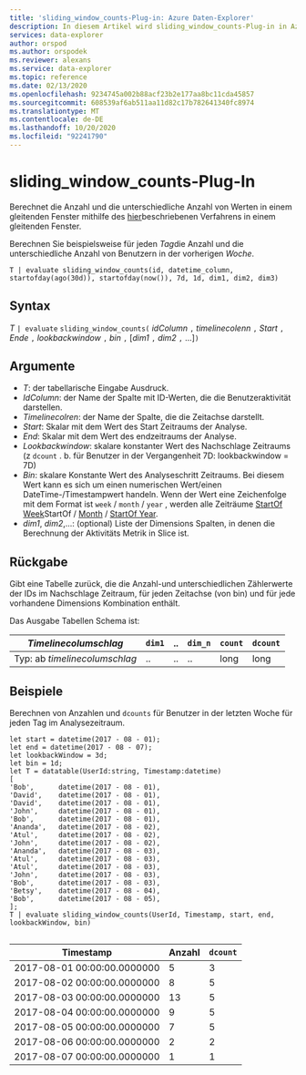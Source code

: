 ```yaml
---
title: 'sliding_window_counts-Plug-in: Azure Daten-Explorer'
description: In diesem Artikel wird sliding_window_counts-Plug-in in Azure Daten-Explorer beschrieben.
services: data-explorer
author: orspod
ms.author: orspodek
ms.reviewer: alexans
ms.service: data-explorer
ms.topic: reference
ms.date: 02/13/2020
ms.openlocfilehash: 9234745a002b88acf23b2e177aa8bc11cda45857
ms.sourcegitcommit: 608539af6ab511aa11d82c17b782641340fc8974
ms.translationtype: MT
ms.contentlocale: de-DE
ms.lasthandoff: 10/20/2020
ms.locfileid: "92241790"
---
```

# <a name="sliding_window_counts-plugin"></a>sliding_window_counts-Plug-In

Berechnet die Anzahl und die unterschiedliche Anzahl von Werten in einem gleitenden Fenster mithilfe des [hier](samples.md#perform-aggregations-over-a-sliding-window)beschriebenen Verfahrens in einem gleitenden Fenster.

Berechnen Sie beispielsweise für jeden *Tag*die Anzahl und die unterschiedliche Anzahl von Benutzern in der vorherigen *Woche*. 

```kusto
T | evaluate sliding_window_counts(id, datetime_column, startofday(ago(30d)), startofday(now()), 7d, 1d, dim1, dim2, dim3)
```

## <a name="syntax"></a>Syntax

*T* `| evaluate` `sliding_window_counts(` *idColumn* `,` *timelinecolenn* `,` *Start* `,` *Ende* `,` *lookbackwindow* `,` *bin* `,` [*dim1* `,` *dim2* `,` ...]`)`

## <a name="arguments"></a>Argumente

* *T*: der tabellarische Eingabe Ausdruck.
* *IdColumn*: der Name der Spalte mit ID-Werten, die die Benutzeraktivität darstellen. 
* *Timelinecolren*: der Name der Spalte, die die Zeitachse darstellt.
* *Start*: Skalar mit dem Wert des Start Zeitraums der Analyse.
* *End*: Skalar mit dem Wert des endzeitraums der Analyse.
* *Lookbackwindow*: skalare konstanter Wert des Nachschlage Zeitraums (z `dcount` . b. für Benutzer in der Vergangenheit 7D: lookbackwindow = 7D)
* *Bin*: skalare Konstante Wert des Analyseschritt Zeitraums. Bei diesem Wert kann es sich um einen numerischen Wert/einen DateTime-/Timestampwert handeln. Wenn der Wert eine Zeichenfolge mit dem Format ist `week` / `month` / `year` , werden alle Zeiträume [StartOf Week](startofweekfunction.md)StartOf / [Month](startofmonthfunction.md) / [StartOf Year](startofyearfunction.md). 
* *dim1*, *dim2*,...: (optional) Liste der Dimensions Spalten, in denen die Berechnung der Aktivitäts Metrik in Slice ist.

## <a name="returns"></a>Rückgabe

Gibt eine Tabelle zurück, die die Anzahl-und unterschiedlichen Zählerwerte der IDs im Nachschlage Zeitraum, für jeden Zeitachse (von bin) und für jede vorhandene Dimensions Kombination enthält.

Das Ausgabe Tabellen Schema ist:

|*Timelinecolumschlag*|`dim1`|..|`dim_n`|`count`|`dcount`|
|---|---|---|---|---|---|
|Typ: ab *timelinecolumschlag*|..|..|..|long|long|


## <a name="examples"></a>Beispiele

Berechnen von Anzahlen und `dcounts` für Benutzer in der letzten Woche für jeden Tag im Analysezeitraum. 

```kusto
let start = datetime(2017 - 08 - 01);
let end = datetime(2017 - 08 - 07); 
let lookbackWindow = 3d;  
let bin = 1d;
let T = datatable(UserId:string, Timestamp:datetime)
[
'Bob',      datetime(2017 - 08 - 01), 
'David',    datetime(2017 - 08 - 01), 
'David',    datetime(2017 - 08 - 01), 
'John',     datetime(2017 - 08 - 01), 
'Bob',      datetime(2017 - 08 - 01), 
'Ananda',   datetime(2017 - 08 - 02),  
'Atul',     datetime(2017 - 08 - 02), 
'John',     datetime(2017 - 08 - 02), 
'Ananda',   datetime(2017 - 08 - 03), 
'Atul',     datetime(2017 - 08 - 03), 
'Atul',     datetime(2017 - 08 - 03), 
'John',     datetime(2017 - 08 - 03), 
'Bob',      datetime(2017 - 08 - 03), 
'Betsy',    datetime(2017 - 08 - 04), 
'Bob',      datetime(2017 - 08 - 05), 
];
T | evaluate sliding_window_counts(UserId, Timestamp, start, end, lookbackWindow, bin)


```

|Timestamp|Anzahl|`dcount`|
|---|---|---|
|2017-08-01 00:00:00.0000000|5|3|
|2017-08-02 00:00:00.0000000|8|5|
|2017-08-03 00:00:00.0000000|13|5|
|2017-08-04 00:00:00.0000000|9|5|
|2017-08-05 00:00:00.0000000|7|5|
|2017-08-06 00:00:00.0000000|2|2|
|2017-08-07 00:00:00.0000000|1|1|